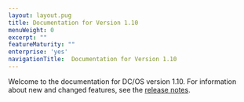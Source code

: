 ```yaml
---
layout: layout.pug
title: Documentation for Version 1.10
menuWeight: 0
excerpt: ""
featureMaturity: ""
enterprise: 'yes'
navigationTitle:  Documentation for Version 1.10
---
```


Welcome to the documentation for DC/OS version 1.10. For information about new and changed features, see the [release notes](/docs/1.9/release-notes/).